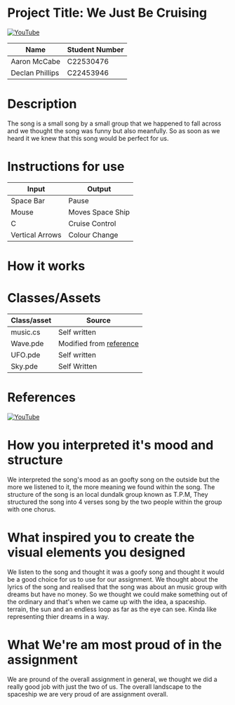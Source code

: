 # Project Title: We Just Be Cruising

[![YouTube](http://img..jpg)](https://www.youtube.com/watch?v=pbmntCfVY98)

| Name | Student Number |
|-----------|-----------|
| Aaron McCabe | C22530476 |
| Declan Phillips | C22453946 |

# Description

The song is a small song by a small group that we happened to fall across and we thought the song was funny but also meanfully. So as soon as we heard it we knew that this song would be perfect for us.


# Instructions for use
| Input | Output |
|-----------|-----------|
| Space Bar | Pause |
| Mouse | Moves Space Ship |
| C | Cruise Control |
| Vertical Arrows | Colour Change |

# How it works


# Classes/Assets

| Class/asset | Source |
|-----------|-----------|
| music.cs | Self written |
| Wave.pde | Modified from [reference]() |
| UFO.pde | Self written |
| Sky.pde | Self Written |

# References

[![YouTube](http://img..jpg)](https://www.youtube.com/watch?v=IKB1hWWedMk)

# How you interpreted it's mood and structure

We interpreted the song's mood as an goofty song on the outside but the more we listened to it, the more meaning we found within the song. The structure of the song is an local dundalk group known as T.P.M, They structured the song into 4 verses song by the two people within the group with one chorus. 

# What inspired you to create the visual elements you designed

We listen to the song and thought it was a goofy song and thought it would be a good choice for us to use for our assignment. We thought about the lyrics of the song and realised that the song was about an music group with dreams but have no money. So we thought we could make something out of the ordinary and that's when we came up with the idea, a spaceship. terrain, the sun and an endless loop as far as the eye can see. Kinda like representing thier dreams in a way.

# What We're am most proud of in the assignment

We are pround of the overall assignment in general, we thought we did a really good job with just the two of us. The overall landscape to the spaceship we are very proud of are assignment overall.



